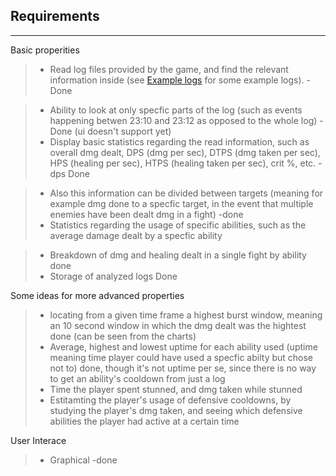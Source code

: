 ## Requirements

------------------------

Basic properities


   > - Read log files provided by the game, and find the relevant information inside (see [Example logs](documentation/Example-logs) for some example logs). -Done  

 > - Ability to look at only specfic parts of the log (such as events happening betwen 23:10 and 23:12 as opposed to the whole log)  -Done (ui doesn't support yet)    
 > - Display basic statistics regarding the read information, such as overall dmg dealt, DPS (dmg per sec), DTPS (dmg taken per sec), HPS (healing per sec), HTPS (healing taken per sec), crit %, etc.  -dps Done
 
 > - Also this information can be divided between targets (meaning for example dmg done to a specfic target, in the event that multiple enemies have been dealt dmg in a fight)  -done
 > - Statistics regarding the usage of specific abilities, such as the average damage dealt by a specfic ability  
 
 > - Breakdown of dmg and healing dealt in a single fight by ability  done
> - Storage of analyzed logs Done

Some ideas for more advanced properties
> - locating from a given time frame a highest burst window, meaning an 10 second window in which the dmg dealt was the hightest done (can be seen from the charts)
> - Average, highest and lowest uptime for each ability used (uptime meaning time player could have used a specfic abilty but chose not to) done, though it's not uptime per se, since there is no way to get an ability's cooldown from just a log
> - Time the player spent stunned, and dmg taken while stunned
> - Estitamting the player's usage of defensive cooldowns, by studying the player's dmg taken, and seeing which defensive abilities the player had active at a certain time  


User Interace
> - Graphical -done
